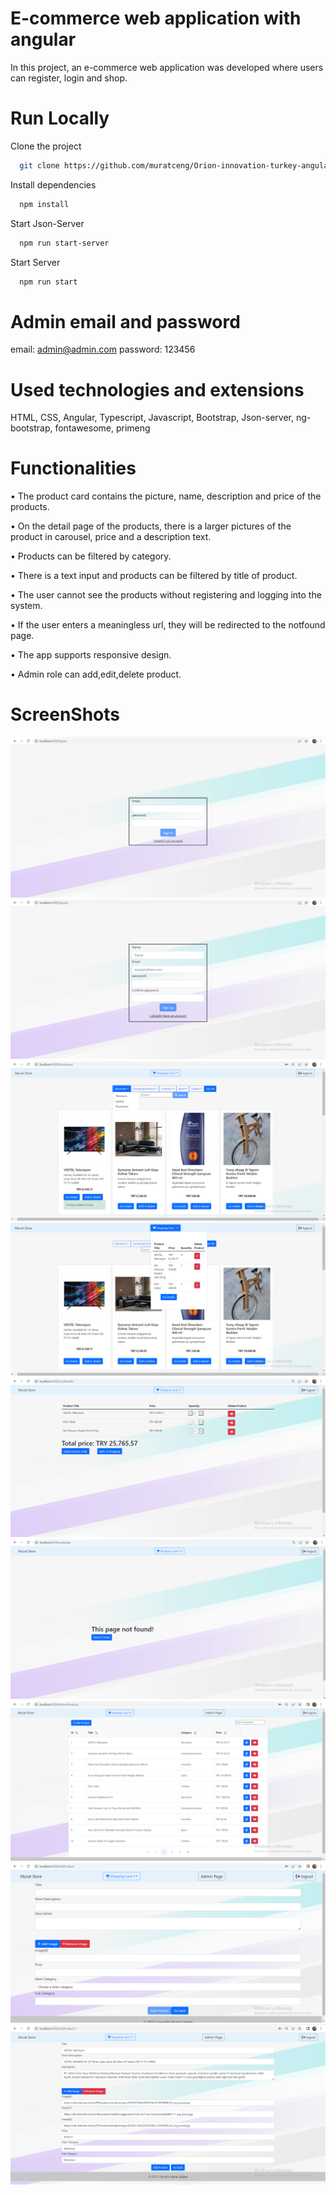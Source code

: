 # E-commerce web application with angular

In this project, an e-commerce web application was developed where users can register, login and shop.

# Run Locally

Clone the project

```bash
  git clone https://github.com/muratceng/Orion-innovation-turkey-angular-bootcamp-final-homework
```
Install dependencies

```bash
  npm install
```

Start Json-Server

```bash
  npm run start-server
```

Start Server

```bash
  npm run start
```
# Admin email and password

email: admin@admin.com
password: 123456


# Used technologies and extensions

HTML, CSS, Angular, Typescript, Javascript, Bootstrap, Json-server, ng-bootstrap, fontawesome, primeng

# Functionalities

• The product card contains the picture, name, description and price of the products.

• On the detail page of the products, there is a larger pictures of the product in carousel, price and a description text.

• Products can be filtered by category.

• There is a text input and products can be filtered by title of product.

• The user cannot see the products without registering and logging into the system.

• If the user enters a meaningless url, they will be redirected to the notfound page.

• The app supports responsive design.

• Admin role can add,edit,delete product.



# ScreenShots

![signIn](./src/assets/signin.png)
![signUp](./src/assets/signup.png)
![products](./src/assets/Products.png)
![products2](./src/assets/Products2.png)
![shoppingCard](./src/assets/ShoppingCard.png)
![notFound](./src/assets/NotFound.png)
![adminPAge](./src/assets/AdminPage.png)
![addProduct](./src/assets/AddProduct.png)
![editProduct](./src/assets/EditProduct.png)
